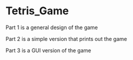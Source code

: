 
# Tetris_Game

Part 1 is a general design of the game

Part 2 is a simple version that prints out the game

Part 3 is a GUI version of the game
